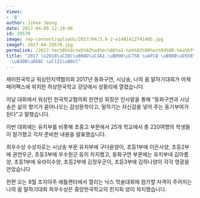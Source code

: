 ```yaml
---
Views:
- '8'
author: Jihee Jeong
date: 2017-04-05 12:19:06
id: 29570
image: /wp-content/uploads/2017/04/3.0-2-e1491412741405.jpg
imagef: 2017-04-29570.jpg
permalink: /2017-%ec%8b%9c%eb%82%ad%ec%86%a1-%eb%82%98%ec%9d%98-%ea%bf%88-%eb%a7%90%ed%95%98%ea%b8%b0%eb%8c%80%ed%9a%8c-%ec%84%b1%eb%a3%8c/
title: "2017 \u2018\uC2DC\uB0AD\uC1A1.\uB098\uC758 \uAFC8 \uB9D0\uD558\uAE30\u2019\
  \uB300\uD68C \uC131\uB8CC"
---
```


재미한국학교 워싱턴지역협의회 2017년 동화구연, 시낭송, 나의 꿈 말하기대회가 어제 페어팩스에 위치한 하상한국학교 강당에서 성황리에 열렸습니다.

이날 대회에서 워싱턴 한국학교협의회 한연성 회장은 인사말을 통해 “동화구연과 시낭송은 삶의 향기가 묻어나오는 감성문학이고, 말하기는 자신감을 넣어 주는 동기부여가 된다”고 말했습니다.

이번 대회에는 유치부를 비롯해 초중고 부문에서 25개 학교에서 총 220여명의 학생들이 참가했고 각자 준비한 내용을 발표했습니다.

최우수상 수상자로는 시낭송 부문 유치부에 구다윤양이, 초등1부에 이은사양, 초등2부에 권연우군, 초등3부에 우수원군 등이 차지했고, 동화구연 부문에는 유치부네 김아롬양, 초등1부에 유라이수양, 초등2부에 김정우군이, 초등3부에 김하나양이 각각 영광을 안았습니다

한편 오는 8월 조지아주 애틀랜타에서 열리는 낙스 학술대회에 참가할 자격이 주어지는 나의 꿈 말하기대회 최우수상은 중앙한국학교의 힌지회 양이 차지했습니다.